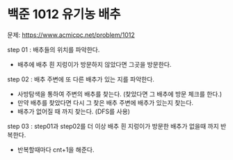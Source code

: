 # 백준 1012 유기농 배추

문제: <https://www.acmicpc.net/problem/1012>

step 01 : 배추들의 위치를 파악한다.
* 배추에 배추 흰 지렁이가 방문하지 않았다면 그곳을 방문한다.

step 02 : 배추 주변에 또 다른 배추가 있는 지를 파악한다.
* 사방탐색을 통하여 주변의 배추를 찾는다. (찾았다면 그 배추에 방문 체크를 한다.)
* 만약 배추를 찾았다면 다시 그 찾은 배추 주변에 배추가 있는지 찾는다.
* 배추가 없어질 때 까지 찾는다. (DFS를 사용)
       
step 03 : step01과 step02를 더 이상 배추 흰 지렁이가 방문한 배추가 없을때 까지 반복한다. 
* 반복할때마다 cnt+1을 해준다.
